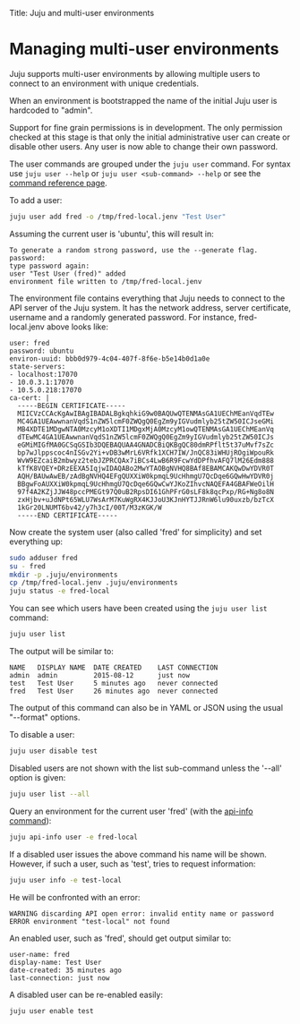 Title: Juju and multi-user environments


# Managing multi-user environments

Juju supports multi-user environments by allowing multiple users to connect to
an environment with unique credentials.

When an environment is bootstrapped the name of the initial Juju user is
hardcoded to "admin".

Support for fine grain permissions is in development. The only permission
checked at this stage is that only the initial administrative user can create
or disable other users. Any user is now able to change their own password.

The user commands are grouped under the `juju user` command. For syntax use
`juju user --help` or `juju user <sub-command> --help` or see the
[command reference page](./commands.html#user).

To add a user:

```bash
juju user add fred -o /tmp/fred-local.jenv "Test User"
```

Assuming the current user is 'ubuntu', this will result in:

```no-highlight
To generate a random strong password, use the --generate flag.
password:
type password again:
user "Test User (fred)" added
environment file written to /tmp/fred-local.jenv
```

The environment file contains everything that Juju needs to connect to the API
server of the Juju system. It has the network address, server certificate,
username and a randomly generated password. For instance, fred-local.jenv
above looks like:

```no-highlight
user: fred
password: ubuntu
environ-uuid: bbb0d979-4c04-407f-8f6e-b5e14b0d1a0e
state-servers:
- localhost:17070
- 10.0.3.1:17070
- 10.5.0.218:17070
ca-cert: |
  -----BEGIN CERTIFICATE-----
  MIICVzCCAcKgAwIBAgIBADALBgkqhkiG9w0BAQUwQTENMAsGA1UEChMEanVqdTEw
  MC4GA1UEAwwnanVqdS1nZW5lcmF0ZWQgQ0EgZm9yIGVudmlyb25tZW50ICJseGMi
  MB4XDTE1MDgwNTA0MzcyM1oXDTI1MDgxMjA0MzcyM1owQTENMAsGA1UEChMEanVq
  dTEwMC4GA1UEAwwnanVqdS1nZW5lcmF0ZWQgQ0EgZm9yIGVudmlyb25tZW50ICJs
  eGMiMIGfMA0GCSqGSIb3DQEBAQUAA4GNADCBiQKBgQC80dmRPflt5t37uMvf7sZc
  bp7wJlppscoc4nISGv2Yi+vDB3wMrL6VRfk1XCH7IW/JnQC83iWHUjROgiWpouRk
  WvW9EZcaiB2mbwyz2tebJZPRCQAx7iBCs4LwB6R9FcwYdDPfhvAFQ7lM26Edm888
  kTfK8VQEY+DRzEEXA5IqjwIDAQABo2MwYTAOBgNVHQ8BAf8EBAMCAKQwDwYDVR0T
  AQH/BAUwAwEB/zAdBgNVHQ4EFgQUXXiW0kpmqL9UcHhmgU7QcDqe6GQwHwYDVR0j
  BBgwFoAUXXiW0kpmqL9UcHhmgU7QcDqe6GQwCwYJKoZIhvcNAQEFA4GBAFWeOilH
  97f4A2KZjJJW48pccPMEGt97Q0uB2RpsDI61GhPFrG0sLF8k8qcPxp/RG+Ng8o8N
  zxHjbv+uJdNPt65WLU7WsArM7KuWgRX4KJJoU3KJnHYTJJRnW6lu90uxzb/bzTcX
  1kGr20LNUMT6bv42/y7h3cI/00T/M3zKGK/W
  -----END CERTIFICATE-----
```

Now create the system user (also called 'fred' for simplicity) and set
everything up:

```bash
sudo adduser fred
su - fred
mkdir -p .juju/environments
cp /tmp/fred-local.jenv .juju/environments
juju status -e fred-local
```

You can see which users have been created using the `juju user list`
command:

```bash
juju user list
```

The output will be similar to:

```no-highlight
NAME   DISPLAY NAME  DATE CREATED    LAST CONNECTION
admin  admin         2015-08-12      just now
test   Test User     5 minutes ago   never connected
fred   Test User     26 minutes ago  never connected
```

The output of this command can also be in YAML or JSON using the usual
"--format" options.

To disable a user:

```bash
juju user disable test
```

Disabled users are not shown with the list sub-command unless the '--all'
option is given:

```bash
juju user list --all
```

Query an environment for the current user 'fred' (with the
[api-info command](./juju-misc.html#inspect-api-connection-settings)):

```bash
juju api-info user -e fred-local
```

If a disabled user issues the above command his name will be shown. However, if
such a user, such as 'test', tries to request information:

```bash
juju user info -e test-local
```

He will be confronted with an error:

```no-highlight
WARNING discarding API open error: invalid entity name or password
ERROR environment "test-local" not found
```

An enabled user, such as 'fred', should get output similar to:

```no-highlight
user-name: fred
display-name: Test User
date-created: 35 minutes ago
last-connection: just now
```

A disabled user can be re-enabled easily:

```bash
juju user enable test
```
